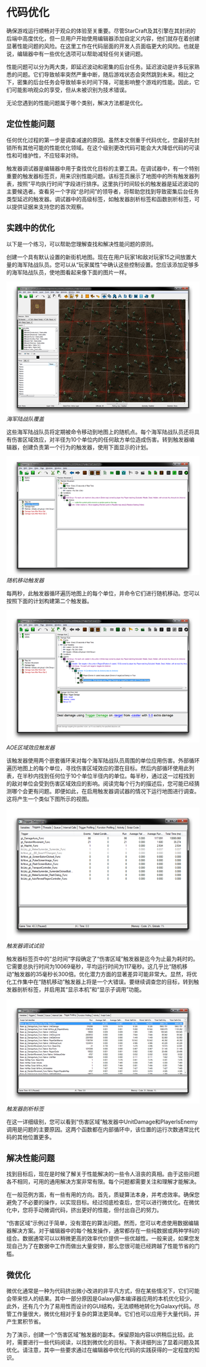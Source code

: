 # 代码优化

确保游戏运行顺畅对于观众的体验至关重要。尽管StarCraft及其引擎在其封闭的后端中高度优化，但一旦用户开始使用编辑器添加自定义内容，他们就存在着创建显著性能问题的风险。在这里工作在代码层面的开发人员面临更大的风险。也就是说，编辑器中有一些优化选项可以帮助减轻任何关键问题。

性能问题可以分为两大类，即延迟波动和密集的后台任务。延迟波动是许多玩家熟悉的问题。它们导致帧率突然严重中断，随后游戏状态会突然跳到未来。相比之下，密集的后台任务会导致帧率长时间下降，可能影响整个游戏的性能。因此，它们可能影响观众的享受，但从未被识别为技术错误。

无论您遇到的性能问题属于哪个类别，解决方法都是优化。

## 定位性能问题

任何优化过程的第一步是调查减速的原因。虽然本文侧重于代码优化，您最好先封锁所有其他可能的性能优化领域。在这个级别更改代码可能会大大降低代码的可读性和可维护性，不应轻率对待。

触发器调试器是编辑器中用于查找优化目标的主要工具。在调试器中，有一个特别重要的触发器标签页，用来识别性能问题。该标签页展示了地图中的所有触发器列表，按照“平均执行时间”字段进行排序。这里执行时间较长的触发器是延迟波动的主要候选者。查看另一个字段“总时间”的领导者，将帮助您找到导致密集后台任务类型延迟的触发器。调试器中的高级标签，如触发器剖析标签和函数剖析标签，可以提供证据来支持您的首次观察。

## 实践中的优化

以下是一个练习，可以帮助您理解查找和解决性能问题的原则。

创建一个具有默认设置的新街机地图。现在在用户玩家1和敌对玩家15之间放置大量的海军陆战队员。您可以从“玩家属性”中确认这些控制设置。您应该添加足够多的海军陆战队员，使地图看起来像下面的图片一样。

[![海军陆战队覆盖](./resources/056_Optimizing_Code1.png)](./resources/056_Optimizing_Code1.png)
*海军陆战队覆盖*

这些海军陆战队员将定期被命令移动到地图上的随机点。每个海军陆战队员还将具有伤害区域效应，对半径为10个单位内的任何敌方单位造成伤害。转到触发器编辑器，创建负责第一个行为的触发器，使用下面显示的计划。

[![随机移动触发器](./resources/056_Optimizing_Code2.png)](./resources/056_Optimizing_Code2.png)
*随机移动触发器*

每两秒，此触发器循环遍历地图上的每个单位，并命令它们进行随机移动。您可以按照下面的计划构建第二个触发器。

[![AOE区域效应触发器](./resources/056_Optimizing_Code3.png)](./resources/056_Optimizing_Code3.png)
*AOE区域效应触发器*

该触发器使用两个嵌套循环来对每个海军陆战队员周围的单位应用伤害。外部循环遍历地图上的每个单位，寻找伤害区域效应的潜在目标。然后内部循环使用此列表，在半秒内找到任何位于10个单位半径内的单位。每半秒，通过这一过程找到的敌对单位会受到伤害区域效应的影响。阅读完每个行为的描述后，您可能已经猜测哪个会更有问题。即便如此，在启用触发器调试器的情况下运行地图进行调查。这将产生一个类似下图所示的视图。

[![触发器调试试验](./resources/056_Optimizing_Code4.png)](./resources/056_Optimizing_Code4.png)
*触发器调试试验*

触发器标签页中的“总时间”字段确定了“伤害区域”触发器是迄今为止最为耗时的。它需要总执行时间为10069毫秒，平均运行时间为117毫秒。这几乎比“随机移动”触发器的35毫秒长300倍。优化潜力方面的显著差异可能非常大。显然，将优化工作集中在“随机移动”触发器上将是一个大错误。要继续调查您的目标，转到触发器剖析标签，并启用其“显示本机”和“显示子调用”功能。

[![触发器剖析标签](./resources/056_Optimizing_Code5.png)](./resources/056_Optimizing_Code5.png)
*触发器剖析标签*

在这一详细级别，您可以看到“伤害区域”触发器中UnitDamage和PlayerIsEnemy调用是问题的主要原因。这两个函数都在内部循环中，该位置的运行次数通常比代码的其他位置更多。

## 解决性能问题

找到目标后，现在是时候了解关于性能解决的一些令人沮丧的真相。由于这些问题各不相同，可用的通用解决方案非常有限。每个问题都需要关注和理解才能解决。

在一般范例方面，有一些有用的方向。首先，质疑算法本身，并考虑效率。确保您避免了不必要的操作，以实现目标。经过彻底检查后，您可以进行微优化。在微优化中，您将手动微调代码，挤出更好的性能，但付出自己的努力。

“伤害区域”示例过于简单，没有潜在的算法问题。然而，您可以考虑使用数据编辑器解决方案。对于编辑器中的每个触发操作，通常都存在一些纯数据或两种学科的组合。数据通常可以以稍微更高的效率代价提供一些优越性。一般来说，如果您发现自己为了在数据中工作而做出大量安排，那么您很可能已经跨越了性能节省的门槛。

## 微优化

微优化通常是一种为代码挤出微小改进的非平凡方式，但在某些情况下，它们可能会带来惊人的结果。其中一部分原因是Galaxy脚本编译器应用的本机优化较少。此外，还有几个为了易用性而设计的GUI结构，无法顺畅地转化为Galaxy代码。尽管工作量很大，微优化相对于复杂的算法更简单。它们也可以应用于大量代码，并产生累积节省。

为了演示，创建一个“伤害区域”触发器的副本。保留原始内容以供稍后比较。此时，需要进行一些代码阅读，以找到微优化的目标。下表详细列出了显着问题及其优化。请注意，其中一些要求通过在编辑器中优化代码的实践获得的一定程度的知识。